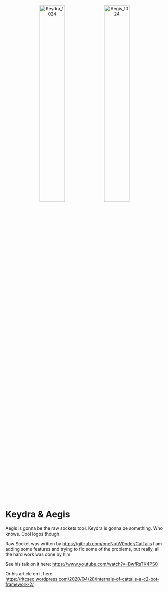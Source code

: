 <p align="center">
  <img src="https://github.com/user-attachments/assets/eff841b4-b4d6-4b7f-8226-1e6c318ddfaa" alt="Keydra_1024" width="40%" />
  <img src="https://github.com/user-attachments/assets/189fb8a6-e981-40d3-a9da-2acc889e6394" alt="Aegis_1024" width="40%" />
</p>

# Keydra & Aegis

Aegis is gonna be the raw sockets tool. Keydra is gonna be something. Who knows. Cool logos though

Raw Socket was written by https://github.com/oneNutW0nder/CatTails 
I am adding some features and trying to fix some of the problems, but really, all the hard work was done by him

See his talk on it here:
https://www.youtube.com/watch?v=BwfRsTK4PS0

Or his article on it here:
https://ritcsec.wordpress.com/2020/04/28/internals-of-cattails-a-c2-bot-framework-2/
